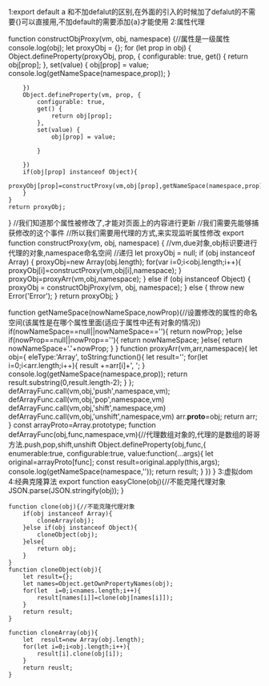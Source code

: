 1:export default a 和不加defalut的区别,在外面的引入的时候加了defalut的不需要{}可以直接用,不加default的需要添加{a}才能使用
2:属性代理
  
 function constructObjProxy(vm, obj, namespace) {//属性是一级属性
 	console.log(obj);
 	let proxyObj = {};
 	for (let prop in obj) {
 		Object.defineProperty(proxyObj, prop, {
 			configurable: true,
 			get() {
 				return obj[prop];
 			},
 			set(value) {
 				obj[prop] = value;
 				console.log(getNameSpace(namespace,prop));
 			}
 
 		})
 		Object.defineProperty(vm, prop, {
 			configurable: true,
 			get() {
 				return obj[prop];
 			},
 			set(value) {
 				obj[prop] = value;
 		
 			}
 		
 		})
 		if(obj[prop] instanceof Object){
 			proxyObj[prop]=constructProxy(vm,obj[prop],getNameSpace(namespace,prop));
 		}
 	}
 	return proxyObj;
 }
 //我们知道那个属性被修改了,才能对页面上的内容进行更新
 //我们需要先能够捕获修改的这个事件
 //所以我们需要用代理的方式,来实现监听属性修改
 export function constructProxy(vm, obj, namespace) { //vm,due对象,obj标识要进行代理的对象,namespace命名空间
 	//递归
 	let proxyObj = null;
 	if (obj instanceof Array) {
 			proxyObj=new Array(obj.length);
 			for(var  i=0;i<obj.length;i++){
 				proxyObj[i]=constructProxy(vm,obj[i],namespace);
 			}
 			proxyObj=proxyArr(vm,obj,namespace);
 	} else if (obj instanceof Object) {
 		proxyObj = constructObjProxy(vm, obj, namespace);
 	} else {
 		throw new Error('Error');
 	}
 	return proxyObj;
 }
 
 function getNameSpace(nowNameSpace,nowProp){//设置修改的属性的命名空间(该属性是在哪个属性里面(适应于属性中还有对象的情况))
 	if(nowNameSpace==null||nowNameSpace==''){
 		return nowProp;
 	}else if(nowProp==null||nowProp==''){
 		return nowNameSpace;
 	}else{
 		return nowNameSpace+'.'+nowProp;
 	}
 }
 function proxyArr(vm,arr,namespace){
 	let  obj={
 		eleType:'Array',
 		toString:function(){
 			let  result='';
 			for(let i=0;i<arr.length;i++){
 				result +=arr[i]+', ';
 			}    
 			console.log(getNameSpace(namespace,prop));
 			return result.substring(0,result.length-2);
 		}
 	};
 	defArrayFunc.call(vm,obj,'push',namespace,vm);
 	defArrayFunc.call(vm,obj,'pop',namespace,vm)
 	defArrayFunc.call(vm,obj,'shift',namespace,vm)
 	defArrayFunc.call(vm,obj,'unshift',namespace,vm)
 	arr.__proto__=obj;
 	return arr;
 }
 const arrayProto=Array.prototype;
 function defArrayFunc(obj,func,namespace,vm){//代理数组对象的,代理的是数组的哥哥方法.push,pop,shift,unshift
 	Object.defineProperty(obj,func,{
 		enumerable:true,
 		configurable:true,
 		value:function(...args){
 			let original=arrayProto[func];
 			const result=original.apply(this,args);
 			console.log(getNameSpace(namespace,''));
 			return result;
 		}
 	})
 }
 3:虚拟dom
 4:经典克隆算法
	export function easyClone(obj){//不能克隆代理对象
		JSON.parse(JSON.stringify(obj));
	}
	
	function clone(obj){//不能克隆代理对象
		if(obj instanceof Array){
			cloneArray(obj);
		}else if(obj instanceof Object){
			cloneObject(obj);
		}else{
			return obj;
		}
	}
	function cloneObject(obj){
		let result={};
		let names=Object.getOwnPropertyNames(obj);
		for(let  i=0;i<names.length;i++){
			result[names[i]]=clone(obj[names[i]]);
		}
		return result;
	}
	
	function cloneArray(obj){
		let  result=new Array(obj.length);
		for(let i=0;i<obj.length;i++){
			result[i].clone(obj[i]);
		}
		return reuslt;
	}
  
